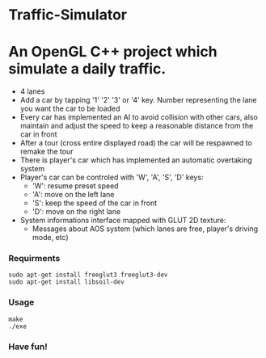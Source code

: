 # Traffic-Simulator #

# An OpenGL C++ project which simulate a daily traffic. #

  - 4 lanes
  - Add a car by tapping '1' '2' '3' or '4' key. Number representing the lane you want the car to be loaded
  - Every car has implemented an AI to avoid collision with other cars, also maintain and adjust the speed to keep a reasonable distance from the car in front
  - After a tour (cross entire displayed road) the car will be respawned to remake the tour
  - There is player's car which has implemented an automatic overtaking system
  - Player's car can be controled with 'W', 'A', 'S', 'D' keys:
      - 'W': resume preset speed
      - 'A': move on the left lane
      - 'S': keep the speed of the car in front
      - 'D': move on the right lane
  - System informations interface mapped with GLUT 2D texture:
      - Messages about AOS system (which lanes are free, player's driving mode, etc)

### Requirments ###

```
sudo apt-get install freeglut3 freeglut3-dev
sudo apt-get install libsoil-dev
```

### Usage ###

```
make
./exe
```
### Have fun! ###
